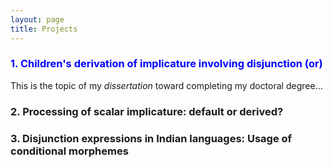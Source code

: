 ```yaml
---
layout: page
title: Projects
---
```


<h3> <span style="color: #0000FF;">1. Children's derivation of implicature involving disjunction (or)</span> </h3> 

This is the topic of my _dissertation_ toward completing my doctoral degree...


<h3> 2. Processing of scalar implicature: default or derived? </h3>


<h3> 3. Disjunction expressions in Indian languages: Usage of conditional morphemes </h3>


